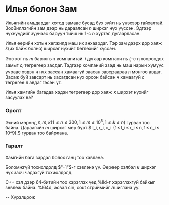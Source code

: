 Илья болон Зам
==============
Ильягийн амьдардаг хотод замаас бусад бүх зүйл нь үнэхээр гайхалтай.
ЗооВиллэгийн зам дээр нь дараалсан $n$ ширхэг нүх үүссэн. Эдгээр нүхнүүдийг
зүүнээс баруун тийш нь $1$-с $n$ хүртэл дугаарласан.

Илья өөрийн хотын хөгжилд маш их анхаардаг. Тэр зам дээрх дор хаяж $k$(их байж
болно) ширхэг нүхийг бөглөхийг хүссэн.

Энэ хот нь $m$  барилгын компанитай. $i$ дугаар компани нь  $l_i$-с $r_i$
хоорондох замыг $c_i$ төгрөгөөр засдаг. Тэдгээр компаний эзэд нь маш нарын
хүмүүс учраас хэдэн ч нүх зассан хамаагүй заасан завсраараа л мөнгөө авдаг.
Засаж буй завсарт нь засагдсан нүх орсон байсан ч хамаагүй $c$ төгрөгөө л авдаг
гэсэн үг.

Илья хамгийн багадаа хэдэн төгрөгөөр дор хаяж $к$ ширхэг нүхийг засуулах вэ?


### Оролт
Эхний мөрөнд $n, m, k (1 ≤ n ≤ 300, 1 ≤ m ≤ 10^5, 1 ≤ k ≤ n)$ гурван тоо байна.
Дараагийн $m$ ширхэг мөр бүрт $ l_i, r_i, c_i
(1 ≤ l_i ≤ r_i ≤ n, 1 ≤ c_i ≤ 10^9).$ гурван тоо байрлана.


### Гаралт
Хамгийн бага зардал болох ганц тоо хэвлэнэ.

Боломжгүй тохиолдолд $"-1"$-г хэвлэнэ үү. Өөрөөр хэлбэл $к$ ширхэг нүх засч
чадахгүй тохиолдолд.

C++ хэл дээр 64-битийн тоо хэрэглэх үед %lld-г хэрэглэхгүй байхыг зөвлөж байна.
%I64d, эсвэл cin, cout стриймийг ашиглана уу.

-- Хүрэлцоож
